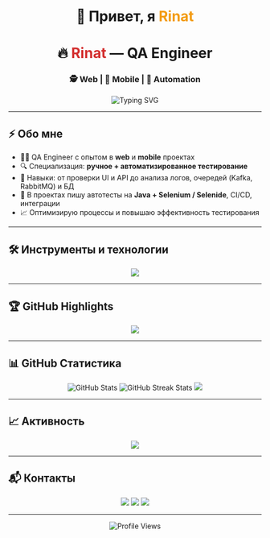 <h1 align="center">
  👋 Привет, я <span style="color:#F39C12;">Rinat</span>  
</h1>

<h1 align="center">
  🔥 <span style="color:#D32F2F;">Rinat</span> — QA Engineer  
</h1>

<h3 align="center">
  🕵️ Web | 📱 Mobile | 🤖 Automation  
</h3>

<p align="center">
  <img src="https://readme-typing-svg.herokuapp.com?font=Fira+Code&size=22&duration=3000&pause=500&color=D32F2F&center=true&vCenter=true&width=600&lines=Breaking+bugs+before+they+break+production;Automation+is+my+weapon;Testing+is+not+a+job,+it's+a+mindset" alt="Typing SVG" />
</p>

---

## ⚡ Обо мне  
- 🧑‍💻 QA Engineer с опытом в **web** и **mobile** проектах  
- 🔍 Специализация: **ручное + автоматизированное тестирование**  
- 🚀 Навыки: от проверки UI и API до анализа логов, очередей (Kafka, RabbitMQ) и БД  
- 🤖 В проектах пишу автотесты на **Java + Selenium / Selenide**, CI/CD, интеграции  
- 📈 Оптимизирую процессы и повышаю эффективность тестирования  

---

## 🛠 Инструменты и технологии  

<div align="center">
  <img src="https://skillicons.dev/icons?i=java,selenium,postman,git,linux,idea,gradle,jira,postgres,bash,jenkins,swagger,kafka&perline=7" />
</div>

---

## 🏆 GitHub Highlights  

<div align="center">
  <img src="https://github-profile-trophy.vercel.app/?username=RinatStr102&theme=darkhub&no-frame=true&margin-w=5&margin-h=5" />
</div>

---

## 📊 GitHub Статистика  

<div align="center">
  <img src="https://github-readme-stats.vercel.app/api?username=RinatStr102&show_icons=true&theme=dark&title_color=D32F2F&icon_color=D32F2F&text_color=ffffff&bg_color=121212&hide_border=true" alt="GitHub Stats" />
  <img src="https://github-readme-streak-stats.herokuapp.com/?user=RinatStr102&theme=dark&ring=D32F2F&fire=D32F2F&currStreakLabel=D32F2F&sideNums=ffffff&sideLabels=ffffff&dates=888&hide_border=true&background=121212" alt="GitHub Streak Stats" />
  <img src="https://github-readme-stats.vercel.app/api/top-langs/?username=RinatStr102&layout=compact&theme=dark&title_color=D32F2F&text_color=ffffff&bg_color=121212&hide_border=true" />
</div>

---

## 📈 Активность  

<div align="center">
  <img src="https://github-readme-activity-graph.vercel.app/graph?username=RinatStr102&bg_color=121212&color=D32F2F&line=D32F2F&point=FFFFFF&hide_border=true" />
</div>

---

## 📬 Контакты  

<p align="center">
  <a href="https://t.me/yourusername"><img src="https://img.shields.io/badge/Telegram-D32F2F?style=for-the-badge&logo=telegram&logoColor=white"/></a>
  <a href="https://linkedin.com/in/yourprofile"><img src="https://img.shields.io/badge/LinkedIn-121212?style=for-the-badge&logo=linkedin&logoColor=D32F2F"/></a>
  <a href="mailto:yourname@gmail.com"><img src="https://img.shields.io/badge/Gmail-D32F2F?style=for-the-badge&logo=gmail&logoColor=white"/></a>
</p>

---

<div align="center">
  <img src="https://komarev.com/ghpvc/?username=RinatStr102&style=for-the-badge&color=D32F2F" alt="Profile Views" />
</div>
